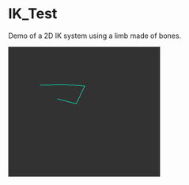 # IK_Test
 Demo of a 2D IK system using a limb made of bones.

![Image of IK running](https://github.com/WilliamDyball/IK_Test/blob/master/Images/IK.png)
